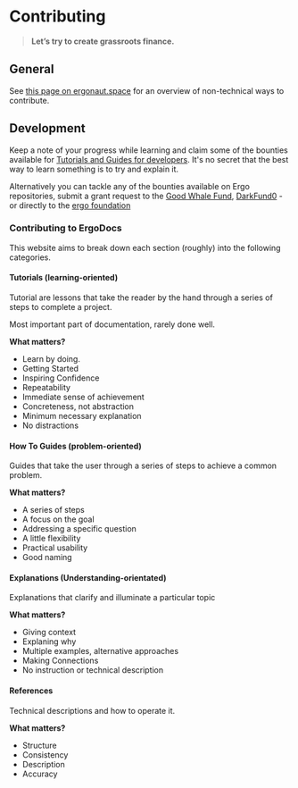# Contributing

>  **Let’s try to create grassroots finance.**

## General

See [this page on ergonaut.space](https://ergonaut.space/en/contribute) for an overview of non-technical ways to contribute. 


## Development

Keep a note of your progress while learning and claim some of the bounties available for [Tutorials and Guides for developers](https://github.com/ergoplatform/grow-ergo/issues/15). It's no secret that the best way to learn something is to try and explain it. 

Alternatively you can tackle any of the bounties available on Ergo repositories, submit a grant request to the [Good Whale Fund](https://github.com/ergoplatform/grow-ergo/issues/13), [DarkFund0](https://github.com/ergoplatform/grow-ergo/issues/1) - or directly to the [ergo foundation](mailto:team@ergoplatform.org)



### Contributing to ErgoDocs

This website aims to break down each section (roughly) into the following categories.

#### Tutorials (learning-oriented)

Tutorial are lessons that take the reader by the hand through a series of steps to complete a project.

Most important part of documentation, rarely done well.

**What matters?**

- Learn by doing.
- Getting Started
- Inspiring Confidence
- Repeatability
- Immediate sense of achievement
- Concreteness, not abstraction
- Minimum necessary explanation
- No distractions

#### How To Guides (problem-oriented)


Guides that take the user through a series of steps to achieve a common problem. 

**What matters?**

- A series of steps
- A focus on the goal
- Addressing a specific question
- A little flexibility
- Practical usability
- Good naming


#### Explanations (Understanding-orientated)

Explanations that clarify and illuminate a particular topic

**What matters?**

- Giving context
- Explaning why
- Multiple examples, alternative approaches
- Making Connections
- No instruction or technical description


#### References

Technical descriptions and how to operate it.

**What matters?**

- Structure
- Consistency
- Description
- Accuracy